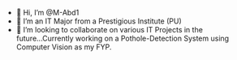 - 👋 Hi, I’m @M-Abd1
- 🌱 I’m an IT Major from a Prestigious Institute (PU)
- 💞️ I’m looking to collaborate on various IT Projects in the future...Currently working on a Pothole-Detection System using Computer Vision as my FYP.


<!---
M-Abd1/M-Abd1 is a ✨ special ✨ repository because its `README.md` (this file) appears on your GitHub profile.
You can click the Preview link to take a look at your changes.
--->
